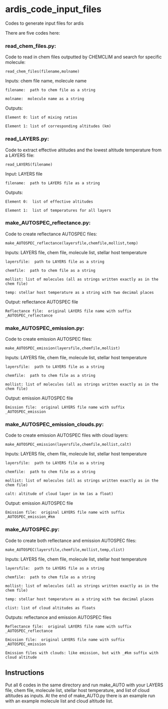 # ardis_code_input_files
Codes to generate input files for ardis


There are five codes here:

### read_chem_files.py:

Code to read in chem files outputted by CHEMCLIM and search for specific molecule: 

    read_chem_files(filename,molname) 
    
Inputs: chem file name, molecule name

    filename:  path to chem file as a string 
    
    molname:  molecule name as a string     
    
Outputs: 

    Element 0: list of mixing ratios
    
    Element 1: list of corresponding altitudes (km)
    
    
### read_LAYERS.py:
Code to extract effective altitudes and the lowest altitude temperature from a LAYERS file:

    read_LAYERS(filename)   
    
Input:  LAYERS file

    filename:  path to LAYERS file as a string 
    
Outputs:

    Element 0:  list of effective altitudes
    
    Element 1:  list of temperatures for all layers
    
### make_AUTOSPEC_reflectance.py:
Code to create reflectance AUTOSPEC files:

    make_AUTOSPEC_reflectance(layersfile,chemfile,mollist,temp)
    
Inputs: LAYERS file, chem file, molecule list, stellar host temperature

    layersfile:  path to LAYERS file as a string
    
    chemfile:  path to chem file as a string
    
    mollist: list of molecules (all as strings written exactly as in the chem file)
    
    temp: stellar host temperature as a string with two decimal places
    
Output: reflectance AUTOSPEC file

    Reflectance file:  original LAYERS file name with suffix _AUTOSPEC_reflectance
    
### make_AUTOSPEC_emission.py:
Code to create emission AUTOSPEC files:

    make_AUTOSPEC_emission(layersfile,chemfile,mollist)
    
Inputs: LAYERS file, chem file, molecule list, stellar host temperature

    layersfile:  path to LAYERS file as a string
    
    chemfile:  path to chem file as a string
    
    mollist: list of molecules (all as strings written exactly as in the chem file)
    
Output: emission AUTOSPEC file

    Emission file:  original LAYERS file name with suffix _AUTOSPEC_emission

### make_AUTOSPEC_emission_clouds.py:
Code to create emission AUTOSPEC files with cloud layers:

    make_AUTOSPEC_emission(layersfile,chemfile,mollist,calt)
    
Inputs: LAYERS file, chem file, molecule list, stellar host temperature

    layersfile:  path to LAYERS file as a string
    
    chemfile:  path to chem file as a string
    
    mollist: list of molecules (all as strings written exactly as in the chem file)
    
    calt: altitude of cloud layer in km (as a float)
    
Output: emission AUTOSPEC file

    Emission file:  original LAYERS file name with suffix _AUTOSPEC_emission_#km

### make_AUTOSPEC.py:
Code to create both reflectance and emission AUTOSPEC files:

    make_AUTOSPEC(layersfile,chemfile,mollist,temp,clist)
    
Inputs: LAYERS file, chem file, molecule list, stellar host temperature

    layersfile:  path to LAYERS file as a string
    
    chemfile:  path to chem file as a string
    
    mollist: list of molecules (all as strings written exactly as in the chem file)
    
    temp: stellar host temperature as a string with two decimal places
    
    clist: list of cloud altitudes as floats
    
Outputs: reflectance and emission AUTOSPEC files

    Reflectance file:  original LAYERS file name with suffix _AUTOSPEC_reflectance
    
    Emission file:  original LAYERS file name with suffix _AUTOSPEC_emission
    
    Emission files with clouds: like emission, but with _#km suffix with cloud altitude
    
    
## Instructions
Put all 6 codes in the same directory and run make_AUTO with your LAYERS file, chem file, molecule list, stellar host temperature, and list of cloud altitudes as inputs.  At the end of make_AUTO.py there is an example run with an example molecule list and cloud altitude list.
    
    
    
